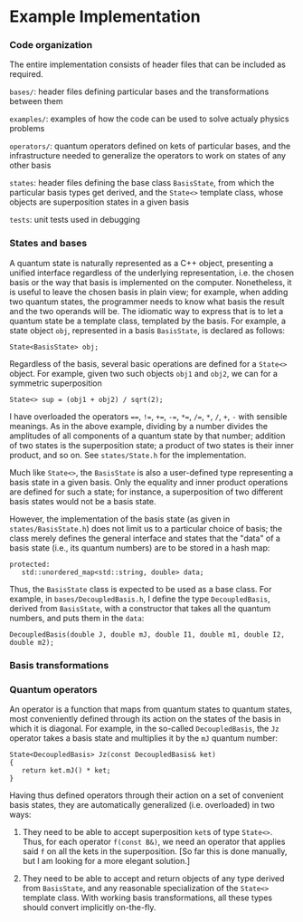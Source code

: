 # Example Implementation

### Code organization

The entire implementation consists of header files that can be included as
required.

`bases/`: header files defining particular bases and the transformations between
them

`examples/`: examples of how the code can be used to solve actualy physics
problems

`operators/`: quantum operators defined on kets of particular bases, and the
infrastructure needed to generalize the operators to work on states of any other
basis

`states`: header files defining the base class `BasisState`, from which the
particular basis types get derived, and the `State<>` template class, whose
objects are superposition states in a given basis

`tests`: unit tests used in debugging

### States and bases

A quantum state is naturally represented as a C++ object, presenting a unified
interface regardless of the underlying representation, i.e. the chosen basis or
the way that basis is implemented on the computer. Nonetheless, it is useful to
leave the chosen basis in plain view; for example, when adding two quantum
states, the programmer needs to know what basis the result and the two operands
will be. The idiomatic way to express that is to let a quantum state be a
template class, templated by the basis. For example, a state object `obj`,
represented in a basis `BasisState`, is declared as follows:

    State<BasisState> obj;

Regardless of the basis, several basic operations are defined for a  `State<>`
object. For example, given two such objects `obj1` and `obj2`, we can for a
symmetric superposition

    State<> sup = (obj1 + obj2) / sqrt(2);

I have overloaded the operators `==`, `!=`, `+=`, `-=`, `*=`, `/=`, `*`, `/`,
`+`, `-` with sensible meanings. As in the above example, dividing by a number
divides the amplitudes of all components of a quantum state by that number;
addition of two states is the superposition state; a product of two states is
their inner product, and so on. See `states/State.h` for the implementation.

Much like `State<>`, the `BasisState` is also a user-defined type representing a
basis state in a given basis. Only the equality and inner product operations are
defined for such a state; for instance, a superposition of two different basis
states would not be a basis state.

However, the implementation of the basis state (as given in
`states/BasisState.h`) does not limit us to a particular choice of basis; the
class merely defines the general interface and states that the "data" of a basis
state (i.e., its quantum numbers) are to be stored in a hash map:

    protected:
       std::unordered_map<std::string, double> data;

Thus, the `BasisState` class is expected to be used as a base class. For
example, in `bases/DecoupledBasis.h`, I define the type `DecoupledBasis`,
derived from `BasisState`, with a constructor that takes all the quantum
numbers, and puts them in the `data`:

    DecoupledBasis(double J, double mJ, double I1, double m1, double I2, double m2);

### Basis transformations

### Quantum operators

An operator is a function that maps from quantum states to quantum states, most
conveniently defined through its action on the states of the basis in which it
is diagonal. For example, in the so-called `DecoupledBasis`, the `Jz` operator
takes a basis state and multiplies it by the `mJ` quantum number:

    State<DecoupledBasis> Jz(const DecoupledBasis& ket)
    {
       return ket.mJ() * ket;
    }

Having thus defined operators through their action on a set of convenient basis
states, they are automatically generalized (i.e. overloaded) in two ways:

1. They need to be able to accept superposition `ket`s of type `State<>`. Thus,
   for each operator `f(const B&)`, we need an operator that applies said `f` on
   all the kets in the superposition. [So far this is done manually, but I am
   looking for a more elegant solution.]

2. They need to be able to accept and return objects of any type derived from
   `BasisState`, and any reasonable specialization of the `State<>` template
   class. With working basis transformations, all these types should convert
   implicitly on-the-fly.

